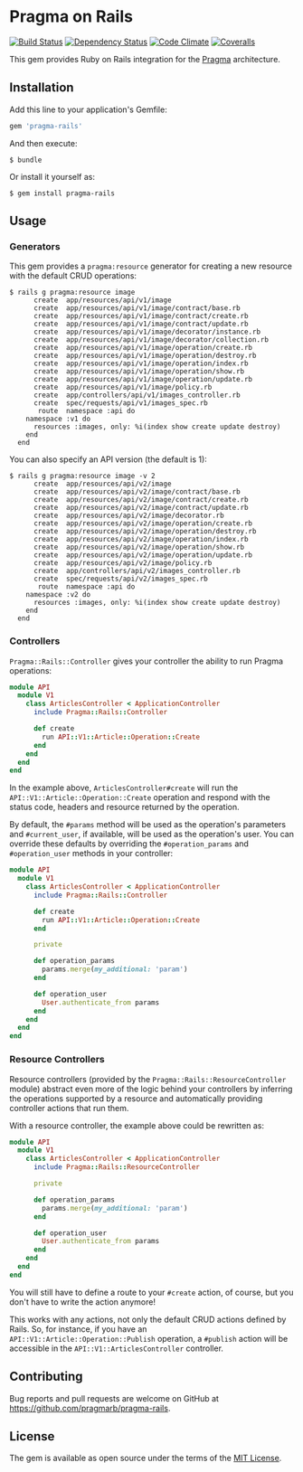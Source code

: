 # Pragma on Rails

[![Build Status](https://img.shields.io/travis/pragmarb/pragma-rails.svg?maxAge=3600&style=flat-square)](https://travis-ci.org/pragmarb/pragma-rails)
[![Dependency Status](https://img.shields.io/gemnasium/pragmarb/pragma-rails.svg?maxAge=3600&style=flat-square)](https://gemnasium.com/github.com/pragmarb/pragma-rails)
[![Code Climate](https://img.shields.io/codeclimate/github/pragmarb/pragma-rails.svg?maxAge=3600&style=flat-square)](https://codeclimate.com/github/pragmarb/pragma-rails)
[![Coveralls](https://img.shields.io/coveralls/pragmarb/pragma-rails.svg?maxAge=3600&style=flat-square)](https://coveralls.io/github/pragmarb/pragma-rails)

This gem provides Ruby on Rails integration for the [Pragma](https://github.com/pragmarb/pragma) architecture.

## Installation

Add this line to your application's Gemfile:

```ruby
gem 'pragma-rails'
```

And then execute:

```console
$ bundle
```

Or install it yourself as:

```console
$ gem install pragma-rails
```

## Usage

### Generators

This gem provides a `pragma:resource` generator for creating a new resource with the default CRUD
operations:

```console
$ rails g pragma:resource image
      create  app/resources/api/v1/image
      create  app/resources/api/v1/image/contract/base.rb
      create  app/resources/api/v1/image/contract/create.rb
      create  app/resources/api/v1/image/contract/update.rb
      create  app/resources/api/v1/image/decorator/instance.rb
      create  app/resources/api/v1/image/decorator/collection.rb
      create  app/resources/api/v1/image/operation/create.rb
      create  app/resources/api/v1/image/operation/destroy.rb
      create  app/resources/api/v1/image/operation/index.rb
      create  app/resources/api/v1/image/operation/show.rb
      create  app/resources/api/v1/image/operation/update.rb
      create  app/resources/api/v1/image/policy.rb
      create  app/controllers/api/v1/images_controller.rb
      create  spec/requests/api/v1/images_spec.rb
       route  namespace :api do
    namespace :v1 do
      resources :images, only: %i(index show create update destroy)
    end
  end
```

You can also specify an API version (the default is 1):

```console
$ rails g pragma:resource image -v 2
      create  app/resources/api/v2/image
      create  app/resources/api/v2/image/contract/base.rb
      create  app/resources/api/v2/image/contract/create.rb
      create  app/resources/api/v2/image/contract/update.rb
      create  app/resources/api/v2/image/decorator.rb
      create  app/resources/api/v2/image/operation/create.rb
      create  app/resources/api/v2/image/operation/destroy.rb
      create  app/resources/api/v2/image/operation/index.rb
      create  app/resources/api/v2/image/operation/show.rb
      create  app/resources/api/v2/image/operation/update.rb
      create  app/resources/api/v2/image/policy.rb
      create  app/controllers/api/v2/images_controller.rb
      create  spec/requests/api/v2/images_spec.rb
       route  namespace :api do
    namespace :v2 do
      resources :images, only: %i(index show create update destroy)
    end
  end

```

### Controllers

`Pragma::Rails::Controller` gives your controller the ability to run Pragma operations:

```ruby
module API
  module V1
    class ArticlesController < ApplicationController
      include Pragma::Rails::Controller

      def create
        run API::V1::Article::Operation::Create
      end
    end
  end
end
```

In the example above, `ArticlesController#create` will run the `API::V1::Article::Operation::Create`
operation and respond with the status code, headers and resource returned by the operation.

By default, the `#params` method will be used as the operation's parameters and `#current_user`, if
available, will be used as the operation's user. You can override these defaults by overriding the
`#operation_params` and `#operation_user` methods in your controller:

```ruby
module API
  module V1
    class ArticlesController < ApplicationController
      include Pragma::Rails::Controller

      def create
        run API::V1::Article::Operation::Create
      end

      private

      def operation_params
        params.merge(my_additional: 'param')
      end

      def operation_user
        User.authenticate_from params
      end
    end
  end
end
```

### Resource Controllers

Resource controllers (provided by the `Pragma::Rails::ResourceController` module) abstract even more 
of the logic behind your controllers by inferring the operations supported by a resource and 
automatically providing controller actions that run them.

With a resource controller, the example above could be rewritten as:

```ruby
module API
  module V1
    class ArticlesController < ApplicationController
      include Pragma::Rails::ResourceController

      private

      def operation_params
        params.merge(my_additional: 'param')
      end

      def operation_user
        User.authenticate_from params
      end
    end
  end
end
```

You will still have to define a route to your `#create` action, of course, but you don't have to
write the action anymore!

This works with any actions, not only the default CRUD actions defined by Rails. So, for instance, 
if you have an `API::V1::Article::Operation::Publish` operation, a `#publish` action will be 
accessible in the `API::V1::ArticlesController` controller.

## Contributing

Bug reports and pull requests are welcome on GitHub at https://github.com/pragmarb/pragma-rails.

## License

The gem is available as open source under the terms of the [MIT License](http://opensource.org/licenses/MIT).
